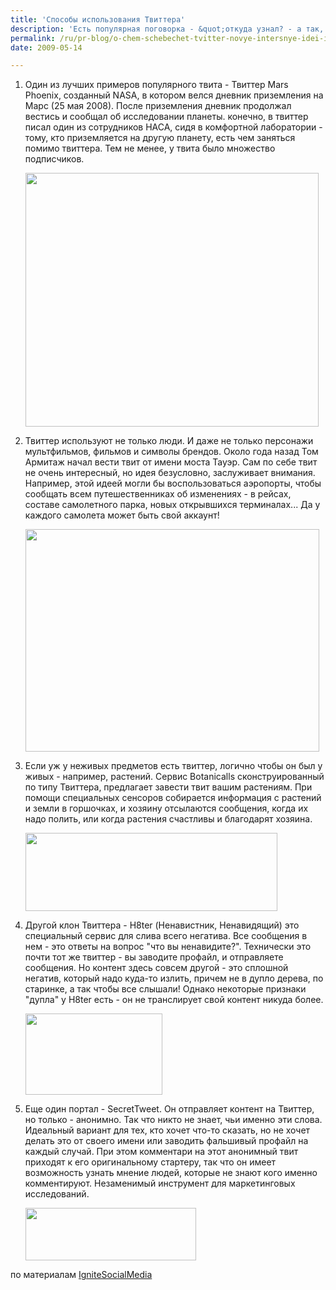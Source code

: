 ```yaml
---
title: 'Способы использования Твиттера'
description: 'Есть популярная поговорка - &quot;откуда узнал? - а так, птички напели&quot;. Интересно, знают ли об этом выражении создатели Твиттера? В любом случае, этот портал становится все более значимым источником информации и полноценным орудием WOM-маркетинга, или &quot;сарафанного радио&quot;.'
permalink: /ru/pr-blog/o-chem-schebechet-tvitter-novye-intersnye-idei-ispolzovaniya
date: 2009-05-14

---
```


<ol>
<li> Один из лучших примеров популярного твита - Твиттер Mars Phoenix, созданный NASA, в котором велся дневник приземления на Марс (25 мая 2008). После приземления дневник продолжал вестись и сообщал об исследовании планеты.  конечно, в твиттер писал один из сотрудников НАСА, сидя в комфортной лаборатории - тому, кто приземляется на другую планету, есть чем заняться помимо твиттера. Тем не менее, у твита было множество подписчиков.

<img src="{{ site.assets }}/upload/mars_twitter_landing_52508-1.jpg" alt="" class="post__img" width="469" height="406"></li>
<li>Твиттер используют не только люди. И даже не только персонажи мультфильмов, фильмов и символы брендов. Около года назад Том Армитаж начал вести твит от имени моста Тауэр. Сам по себе твит не очень интересный, но идея безусловно, заслуживает внимания. Например, этой идеей могли бы воспользоваться аэропорты, чтобы сообщать всем путешественниках об изменениях - в рейсах, составе самолетного парка, новых открывшихся терминалах... Да у каждого самолета может быть свой аккаунт!

<img src="{{ site.assets }}/upload/tower_bridge_twitter-1.jpg" alt="" class="post__img" width="470" height="356"> </li>
<li>Если уж у неживых предметов есть твиттер, логично чтобы он был у живых - например, растений. Сервис Botanicalls сконструированный по типу Твиттера, предлагает завести твит вашим растениям.  При помощи специальных сенсоров собирается информация с растений и земли в горшочках, и хозяину отсылаются сообщения, когда их надо полить, или когда растения счастливы и благодарят хозяина.

<img src="{{ site.assets }}/upload/Botanicalls-1.jpg" alt="" class="post__img" width="403" height="125"> </li>
<li>Другой клон Твиттера - H8ter (Ненавистник, Ненавидящий) это специальный сервис для слива всего негатива. Все сообщения в нем  - это ответы на вопрос "что вы ненавидите?". Технически это почти тот же твиттер - вы заводите профайл, и отправляете сообщения. Но контент здесь совсем другой - это сплошной негатив, который надо куда-то излить, причем не в дупло дерева, по старинке, а так чтобы все слышали! Однако некоторые признаки "дупла" у H8ter есть - он не транслирует свой контент никуда более.

<img src="{{ site.assets }}/upload/h8ter-1.jpg" alt="" class="post__img" width="219" height="130"></li>
<li>Еще один портал  - SecretTweet. Он отправляет контент на Твиттер, но только - анонимно. Так что никто не знает, чьи именно эти слова. Идеальный вариант для тех, кто хочет что-то сказать, но не хочет делать это от своего имени или заводить фальшивый профайл на каждый случай. При этом комментари на этот анонимный твит приходят к его оригинальному стартеру, так что он имеет возможность узнать мнение людей, которые не знают кого именно комментируют. Незаменимый инструмент для маркетинговых исследований.

<img src="{{ site.assets }}/upload/SecretTweet.com-1.jpg" alt="" class="post__img" width="273" height="84"></li></ol>

по материалам <a href="https://www.ignitesocialmedia.com/5-interesting-uses-twitter/">IgniteSocialMedia</a>

